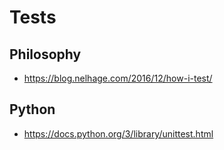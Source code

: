 # Tests

## Philosophy
- https://blog.nelhage.com/2016/12/how-i-test/

## Python
- https://docs.python.org/3/library/unittest.html
